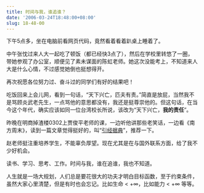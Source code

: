 ```yaml
---
title: 时间与我，谁追谁？
date: '2006-03-24T18:48:00+08:00'
slug: 18-48-00
---
```


下午5点多，坐在电脑前看网页代码，竟然看着看着趴桌上睡着了。


中午张忱过来人大一起吃了顿饭（都已经快3点了），然后在学校里转悠了一圈，带她参观了办公室，顺便见了素未谋面的陈虹老师。她这次没能考上，不知道来人大是什么心情，不过感觉她倒也挺想得开。


再次祝愿各位努力过、奋斗过的同学们有好的结果吧！


吃饭回来上会儿网，看到一句话，“天下兴亡，匹夫有责。”简直是放屁，当然我不是骂顾炎武老先生，一点骂他的意思都没有，我还是挺尊崇他的。但这句话，在当今这个年代，确实应该如同一位台湾校长所说，该改为“天下兴亡，**我的责任**”。


昨晚在明商掉渣楼0302上贾俊平老师的课，一边听他讲那些老笑话，一边看《南方周末》，读到一篇文章觉得挺好的，叫“[引经据典](http://www.nanfangdaily.com.cn/zm/20060323/wh/ydws/200603230068.asp)”，推荐一下。


赵老师挺注重培养学生，不能辜负厚望。现在尤其是在与国外联系方面，给了我不少好机会。


读书、学习、思考、工作。时间与我，谁在追谁，我也不知道。


人生就是一场大规划，人们总是要花很大的功夫才明白目标函数，至于约束条件，虽然大家心里清楚，但是有时也会忘记。比如生命 < +∞，比如能力 < +∞ 等等。

